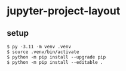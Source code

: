 # jupyter-project-layout

## setup

```
$ py -3.11 -m venv .venv
$ source .venv/bin/activate
$ python -m pip install --upgrade pip
$ python -m pip install --editable .
```
